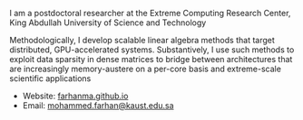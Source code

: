 I am a postdoctoral researcher at the Extreme Computing Research Center,
King Abdullah University of Science and Technology

Methodologically, I develop scalable linear algebra methods that target
distributed, GPU-accelerated systems. Substantively, I use such methods to
exploit data sparsity in dense matrices to bridge between architectures that are
increasingly memory-austere on a per-core basis and extreme-scale scientific
applications

   * Website: [farhanma.github.io](https://farhanma.github.io/)
   * Email: mohammed.farhan@kaust.edu.sa
